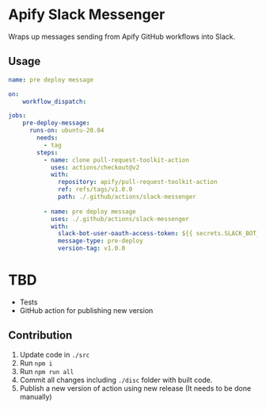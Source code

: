 # Apify Slack Messenger

Wraps up messages sending from Apify GitHub workflows into Slack.

## Usage

```yaml
name: pre deploy message

on:
    workflow_dispatch:

jobs:    
    pre-deploy-message:
      runs-on: ubuntu-20.04
        needs:
          - tag
        steps:
          - name: clone pull-request-toolkit-action
            uses: actions/checkout@v2
            with:
              repository: apify/pull-request-toolkit-action
              ref: refs/tags/v1.0.0
              path: ./.github/actions/slack-messenger
    
          - name: pre deploy message
            uses: ./.github/actions/slack-messenger
            with:
              slack-bot-user-oauth-access-token: ${{ secrets.SLACK_BOT_USER_OAUTH_ACCESS_TOKEN }}
              message-type: pre-deploy
              version-tag: v1.0.0
```

# TBD

- Tests
- GitHub action for publishing new version

## Contribution

1. Update code in `./src`
2. Run `npm i`
3. Run `npm run all`
4. Commit all changes including `./disc` folder with built code.
5. Publish a new version of action using new release (It needs to be done manually)


